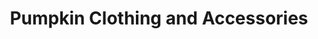 ---
title: "Pumpkin Clothing and Accessories"
url: /toronto/pumpkin-clothing-and-accessories/
shop: clothes
---